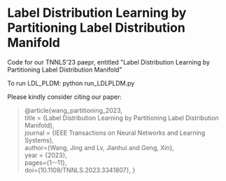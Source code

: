 # Label Distribution Learning by Partitioning Label Distribution Manifold
Code for our TNNLS'23 paepr, entitled "Label Distribution Learning by Partitioning Label Distribution Manifold"

To run LDL_PLDM: python run_LDLPLDM.py

Please kindly consider citing our paper: 
>@article{wang_partitioning_2023, \
	title = {Label Distribution Learning by Partitioning Label Distribution Manifold}, \
	journal = {IEEE Transactions on Neural Networks and Learning Systems},\
	author={Wang, Jing and Lv, Jianhui and Geng, Xin}, \
	year = {2023},\
	pages={1--11}, \
  doi={10.1109/TNNLS.2023.3341807},
>}
